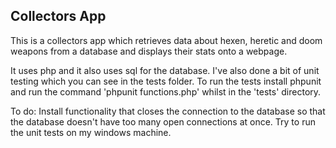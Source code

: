 ## Collectors App

This is a collectors app which retrieves data about hexen, heretic and doom
weapons from a database and displays their stats onto a webpage.

It uses php and it also uses sql for the database.  I've also done a bit
of unit testing which you can see in the tests folder.  To run the tests 
install phpunit and run the command 'phpunit functions.php' whilst in 
the 'tests' directory.

To do:
Install functionality that closes the connection to the database so that
the database doesn't have too many open connections at once.
Try to run the unit tests on my windows machine.
